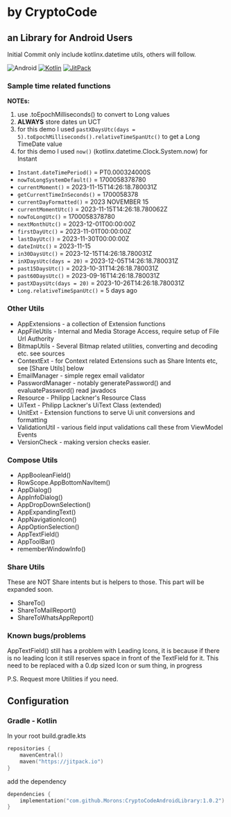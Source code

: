 # by CryptoCode

## an Library for Android Users

Initial Commit only include kotlinx.datetime utils, others will follow.

![Android](https://img.shields.io/badge/android-blue.svg?logo=android)
[![Kotlin](https://img.shields.io/badge/kotlin-1.8.10-blue.svg?logo=kotlin)](http://kotlinlang.org)
[![JitPack](https://jitpack.io/v/Morons/CryptoCodeAndroidLibrary.svg)](https://jitpack.io/#Morons/CryptoCodeAndroidLibrary)

### Sample time related functions

**NOTEs:**
1. use .toEpochMilliseconds() to convert to Long values
2. **ALWAYS** store dates un UCT
3. for this demo I used `pastXDaysUtc(days = 5).toEpochMilliseconds().relativeTimeSpanUtc()` to get a Long TimeDate value 
4. for this demo I used `now()` (kotlinx.datetime.Clock.System.now) for Instant

* `Instant.dateTimePeriod()` = PT0.000324000S
* `nowToLongSystemDefault()` = 1700058378780
* `currentMoment()` = 2023-11-15T14:26:18.780031Z
* `getCurrentTimeInSeconds()` = 1700058378
* `currentDayFormatted()` = 2023 NOVEMBER 15
* `currentMomentUtc()` = 2023-11-15T14:26:18.780062Z
* `nowToLongUtc()` = 1700058378780
* `nextMonthUtc()` = 2023-12-01T00:00:00Z
* `firstDayUtc()` = 2023-11-01T00:00:00Z
* `lastDayUtc()` = 2023-11-30T00:00:00Z
* `dateInUtc()` = 2023-11-15
* `in30DaysUtc()` = 2023-12-15T14:26:18.780031Z
* `inXDaysUtc(days = 20)` = 2023-12-05T14:26:18.780031Z
* `past15DaysUtc()` = 2023-10-31T14:26:18.780031Z
* `past60DaysUtc()` = 2023-09-16T14:26:18.780031Z
* `pastXDaysUtc(days = 20)` = 2023-10-26T14:26:18.780031Z
* `Long.relativeTimeSpanUtc()` =  5 days ago

### Other Utils

* AppExtensions - a collection of Extension functions
* AppFileUtils - Internal and Media Storage Access, require setup of File Url Authority
* BitmapUtils - Several Bitmap related utilities, converting and decoding etc. see sources
* ContextExt - for Context related Extensions such as Share Intents etc, see [Share Utils] below
* EmailManager - simple regex email validator
* PasswordManager - notably generatePassword() and evaluatePassword() read javadocs
* Resource - Philipp Lackner's Resource Class
* UiText - Philipp Lackner's UiText Class (extended)
* UnitExt - Extension functions to serve Ui unit conversions and formatting
* ValidationUtil - various field input validations call these from ViewModel Events
* VersionCheck - making version checks easier.

### Compose Utils

* AppBooleanField()
* RowScope.AppBottomNavItem()
* AppDialog()
* AppInfoDialog()
* AppDropDownSelection()
* AppExpandingText()
* AppNavigationIcon()
* AppOptionSelection()
* AppTextField()
* AppToolBar()
* rememberWindowInfo()

### Share Utils
These are NOT Share intents but is helpers to those.  This part will be expanded soon.

* ShareTo()
* ShareToMailReport()
* ShareToWhatsAppReport()

### Known bugs/problems
AppTextField() still has a problem with Leading Icons, it is because if there is no leading Icon it still reserves space in 
front of the TextField for it.  This need to be replaced with a 0.dp sized Icon or sum thing, in progress

P.S. Request more Utilities if you need.

## Configuration

### Gradle - Kotlin

In your root build.gradle.kts

```kotlin
repositories {
	mavenCentral()
	maven("https://jitpack.io")
}
```
add the dependency
```kotlin
dependencies {
	implementation("com.github.Morons:CryptoCodeAndroidLibrary:1.0.2")
}
```